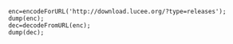 ```luceescript+trycf
	enc=encodeForURL('http://download.lucee.org/?type=releases');
	dump(enc);
	dec=decodeFromURL(enc);
	dump(dec);
```